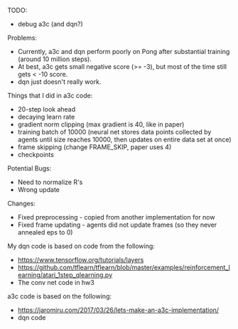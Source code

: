 TODO:
* debug a3c (and dqn?)

Problems:
* Currently, a3c and dqn perform poorly on Pong after substantial training (around 10 million steps).
* At best, a3c gets small negative score (>= -3), but most of the time still gets < -10 score.
* dqn just doesn't really work.

Things that I did in a3c code:
* 20-step look ahead
* decaying learn rate
* gradient norm clipping (max gradient is 40, like in paper)
* training batch of 10000 (neural net stores data points collected by agents until size reaches 10000, then updates on entire data set at once)
* frame skipping (change FRAME_SKIP, paper uses 4)
* checkpoints

Potential Bugs:
* Need to normalize R's
* Wrong update

Changes:
* Fixed preprocessing - copied from another implementation for now
* Fixed frame updating - agents did not update frames (so they never annealed eps to 0)

My dqn code is based on code from the following:
* https://www.tensorflow.org/tutorials/layers
* https://github.com/tflearn/tflearn/blob/master/examples/reinforcement_learning/atari_1step_qlearning.py
* The conv net code in hw3


a3c code is based on the following:
* https://jaromiru.com/2017/03/26/lets-make-an-a3c-implementation/
* dqn code

